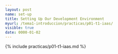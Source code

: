 ```yaml
---
layout: post
name: set-up 
title: Setting Up Our Development Environment
myurl: /tema1-introduccion/practicas/p01-t1-iaas/
visible: true
date: 0000-01-02
---
```


{% include practicas/p01-t1-iaas.md %}
